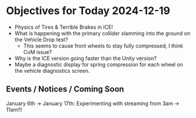 # Objectives for Today 2024-12-19

- Physics of Tires & Terrible Brakes in ICE!
- What is happening with the primary collider slamming into the ground on the Vehicle Drop test?
  - This seems to cause front wheels to stay fully compressed, I think CoM issue?
- Why is the ICE version going faster than the Unity version?
- Maybe a diagnostic display for spring compression for each wheel on the vehicle diagnostics screen.

## Events / Notices / Coming Soon

January 6th -> January 17th: Experimenting with streaming from 3am -> 11am!!!
